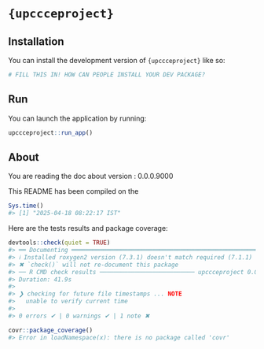 
<!-- README.md is generated from README.Rmd. Please edit that file -->

# `{upccceproject}`

<!-- badges: start -->
<!-- badges: end -->

## Installation

You can install the development version of `{upccceproject}` like so:

``` r
# FILL THIS IN! HOW CAN PEOPLE INSTALL YOUR DEV PACKAGE?
```

## Run

You can launch the application by running:

``` r
upccceproject::run_app()
```

## About

You are reading the doc about version : 0.0.0.9000

This README has been compiled on the

``` r
Sys.time()
#> [1] "2025-04-18 08:22:17 IST"
```

Here are the tests results and package coverage:

``` r
devtools::check(quiet = TRUE)
#> ══ Documenting ═════════════════════════════════════════════════════════════════
#> ℹ Installed roxygen2 version (7.3.1) doesn't match required (7.1.1)
#> ✖ `check()` will not re-document this package
#> ── R CMD check results ─────────────────────────── upccceproject 0.0.0.9000 ────
#> Duration: 41.9s
#> 
#> ❯ checking for future file timestamps ... NOTE
#>   unable to verify current time
#> 
#> 0 errors ✔ | 0 warnings ✔ | 1 note ✖
```

``` r
covr::package_coverage()
#> Error in loadNamespace(x): there is no package called 'covr'
```
